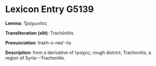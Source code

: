 # Lexicon Entry G5139

**Lemma**: Τραχωνῖτις

**Transliteration (xlit)**: Trachōnîtis

**Pronunciation**: trakh-o-nee'-tis

**Description**:
from a derivative of τραχύς; rough district; Trachonitis, a region of Syria:--Trachonitis.
